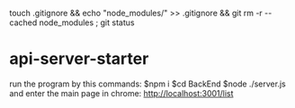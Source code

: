 touch .gitignore && echo "node_modules/" >> .gitignore && git rm -r --cached node_modules ; git status
# api-server-starter

run the program by this commands:
$npm i
$cd BackEnd
$node ./server.js
and enter the main page in chrome:
<http://localhost:3001/list>
